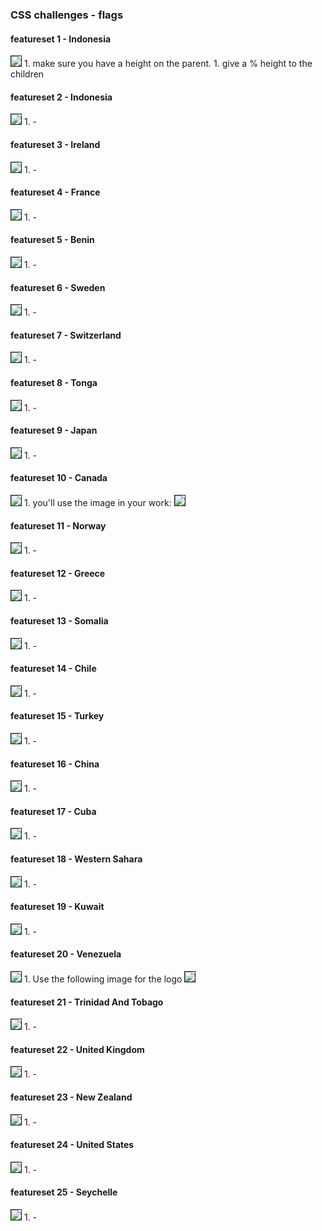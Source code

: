 ### CSS challenges - flags

#### featureset 1 - Indonesia
<img src="assets/images/01_indonesia.png" border="1">
1. make sure you have a height on the parent.
1. give a % height to the children

#### featureset 2 - Indonesia
<img src="assets/images/02_columbia.png" border="1">
1. -

#### featureset 3 - Ireland
<img src="assets/images/03_ireland.png" border="1">
1. -

#### featureset 4 - France
<img src="assets/images/04_france.png" border="1">
1. -

#### featureset 5 - Benin
<img src="assets/images/05_benin.png" border="1">
1. -

#### featureset 6 - Sweden
<img src="assets/images/06_sweden.png" border="1">
1. -

#### featureset 7 - Switzerland
<img src="assets/images/07_switzerland.png" border="1">
1. -

#### featureset 8 - Tonga
<img src="assets/images/08_tonga.png" border="1">
1. -

#### featureset 9 - Japan
<img src="assets/images/09_japan.png" border="1">
1. -

#### featureset 10 - Canada
<img src="assets/images/10_canada.png" border="1">
1. you'll use the image in your work: <img src="assets/images/canada_logo.png" border="1">

#### featureset 11 - Norway
<img src="assets/images/11_norway.png" border="1">
1. -

#### featureset 12 - Greece
<img src="assets/images/12_greece.png" border="1">
1. -

#### featureset 13 - Somalia
<img src="assets/images/13_somalia.png" border="1">
1. -

#### featureset 14 - Chile
<img src="assets/images/14_chile.png" border="1">
1. -

#### featureset 15 - Turkey
<img src="assets/images/15_turkey.png" border="1">
1. -

#### featureset 16 - China
<img src="assets/images/16_china.png" border="1">
1. -

#### featureset 17 - Cuba
<img src="assets/images/17_cuba.png" border="1">
1. -

#### featureset 18 - Western Sahara
<img src="assets/images/18_western_sahara.png" border="1">
1. -

#### featureset 19 - Kuwait
<img src="assets/images/19_kuwait.png" border="1">
1. -

#### featureset 20 - Venezuela
<img src="assets/images/20_venezuela.png" border="1">
1. Use the following image for the logo <img src="assets/images/venezuela_logo.png" border="1">

#### featureset 21 - Trinidad And Tobago
<img src="assets/images/21_trinidad_and_tobago.png" border="1">
1. -

#### featureset 22 - United Kingdom
<img src="assets/images/22_united_kingdom.png" border="1">
1. -

#### featureset 23 - New Zealand
<img src="assets/images/23_new_zealand.png" border="1">
1. -

#### featureset 24 - United States
<img src="assets/images/24_united_states.png" border="1">
1. -

#### featureset 25 - Seychelle
<img src="assets/images/25_seychelle.png" border="1">
1. -